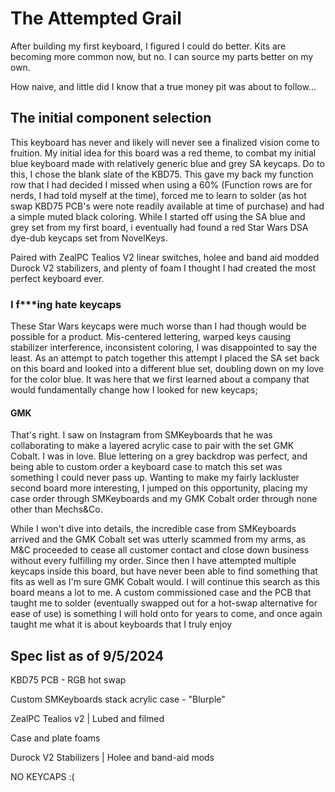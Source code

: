 # The Attempted Grail
After building my first keyboard, I figured I could do better. Kits are becoming more common now, but no. I can source my parts better on my own.

How naive, and little did I know that a true money pit was about to follow...

## The initial component selection
This keyboard has never and likely will never see a finalized vision come to fruition. My initial idea for this board was a red theme, to combat my initial blue keyboard made with relatively generic blue and grey SA keycaps. Do to this, I chose the blank slate of the KBD75. This gave my back my function row that I had decided I missed when using a 60% (Function rows are for nerds, I had told myself at the time), forced me to learn to solder (as hot swap KBD75 PCB's were note readily available at time of purchase) and had a simple muted black coloring. While I started off using the SA blue and grey set from my first board, i eventually had found a red Star Wars DSA dye-dub keycaps set from NovelKeys.

Paired with ZealPC Tealios V2 linear switches, holee and band aid modded Durock V2 stabilizers, and plenty of foam I thought I had created the most perfect keyboard ever.

### I f***ing hate keycaps
These Star Wars keycaps were much worse than I had though would be possible for a product. Mis-centered lettering, warped keys causing stabilizer interference, inconsistent coloring, I was disappointed to say the least. As an attempt to patch together this attempt I placed the SA set back on this board and looked into a different blue set, doubling down on my love for the color blue. It was here that we first learned about a company that would fundamentally change how I looked for new keycaps;

#### GMK

That's right. I saw on Instagram from SMKeyboards that he was collaborating to make a layered acrylic case to pair with the set GMK Cobalt. I was in love. Blue lettering on a grey backdrop was perfect, and being able to custom order a keyboard case to match this set was something I could never pass up. Wanting to make my fairly lackluster second board more interesting, I jumped on this opportunity, placing my case order through SMKeyboards and my GMK Cobalt order through none other than Mechs&Co.

While I won't dive into details, the incredible case from SMKeyboards arrived and the GMK Cobalt set was utterly scammed from my arms, as M&C proceeded to cease all customer contact and close down business without every fulfilling my order. Since then I have attempted multiple keycaps inside this board, but have never been able to find something that fits as well as I'm sure GMK Cobalt would. I will continue this search as this board means a lot to me. A custom commissioned case and the PCB that taught me to solder (eventually swapped out for a hot-swap alternative for ease of use) is something I will hold onto for years to come, and once again taught me what it is about keyboards that I truly enjoy

## Spec list as of 9/5/2024
KBD75 PCB - RGB hot swap

Custom SMKeyboards stack acrylic case - "Blurple"

ZealPC Tealios v2 | Lubed and filmed

Case and plate foams

Durock V2 Stabilizers | Holee and band-aid mods

NO KEYCAPS :(
